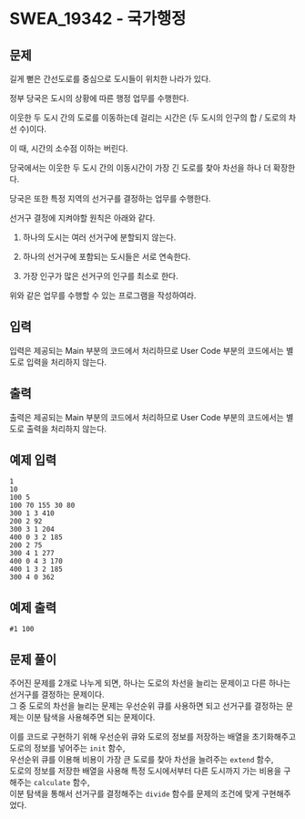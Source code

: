 # SWEA_19342 - 국가행정

## 문제

길게 뻗은 간선도로를 중심으로 도시들이 위치한 나라가 있다.

정부 당국은 도시의 상황에 따른 행정 업무를 수행한다.

이웃한 두 도시 간의 도로를 이동하는데 걸리는 시간은 (두 도시의 인구의 합 / 도로의 차선 수)이다.

이 때, 시간의 소수점 이하는 버린다.

당국에서는 이웃한 두 도시 간의 이동시간이 가장 긴 도로를 찾아 차선을 하나 더 확장한다.

당국은 또한 특정 지역의 선거구를 결정하는 업무를 수행한다.

선거구 결정에 지켜야할 원칙은 아래와 같다.

1.  하나의 도시는 여러 선거구에 분할되지 않는다.

2.  하나의 선거구에 포함되는 도시들은 서로 연속한다.

3.  가장 인구가 많은 선거구의 인구를 최소로 한다.

위와 같은 업무를 수행할 수 있는 프로그램을 작성하여라.

## 입력

입력은 제공되는 Main 부분의 코드에서 처리하므로 User Code 부분의 코드에서는 별도로 입력을 처리하지 않는다.

## 출력

출력은 제공되는 Main 부분의 코드에서 처리하므로 User Code 부분의 코드에서는 별도로 출력을 처리하지 않는다.

## 예제 입력

```
1
10
100 5
100 70 155 30 80
300 1 3 410
200 2 92
300 3 1 204
400 0 3 2 185
200 2 75
300 4 1 277
400 0 4 3 170
400 1 3 2 185
300 4 0 362
```

## 예제 출력

```
#1 100
```

## 문제 풀이

주어진 문제를 2개로 나누게 되면, 하나는 도로의 차선을 늘리는 문제이고 다른 하나는 선거구를 결정하는 문제이다.  
그 중 도로의 차선을 늘리는 문제는 우선순위 큐를 사용하면 되고 선거구를 결정하는 문제는 이분 탐색을 사용해주면 되는 문제이다.

이를 코드로 구현하기 위해 우선순위 큐와 도로의 정보를 저장하는 배열을 초기화해주고 도로의 정보를 넣어주는 `init` 함수,  
우선순위 큐를 이용해 비용이 가장 큰 도로를 찾아 차선을 늘려주는 `extend` 함수,  
도로의 정보를 저장한 배열을 사용해 특정 도시에서부터 다른 도시까지 가는 비용을 구해주는 `calculate` 함수,  
이분 탐색을 통해서 선거구를 결정해주는 `divide` 함수를 문제의 조건에 맞게 구현해주었다.
